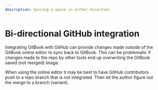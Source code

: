 ```yaml
---
description: Syncing a space in either direction.
---
```


# Bi-directional GitHub integration

Integrating GitBook with GitHub can provide changes made outside of the GitBook online editor to sync back to GitBook. This can be problematic if changes made to the repo by other tools end up overwriting the GitBook saved \(not merged\) image.

When using the online editor it may be best to have GitHub contributors push to a repo branch that is not integrated. Then let the author figure out the merge to a branch \(variant\).

